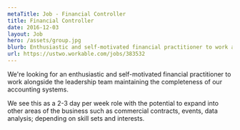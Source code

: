 ```yaml
---
metaTitle: Job - Financial Controller
title: Financial Controller
date: 2016-12-03
layout: Job
hero: /assets/group.jpg
blurb: Enthusiastic and self-motivated financial practitioner to work alongside the leadership team maintaining the completeness of our accounting systems.
url: https://ustwo.workable.com/jobs/383532
---
```


We're looking for an enthusiastic and self-motivated financial practitioner to work alongside the leadership team maintaining the completeness of our accounting systems.

We see this as a 2-3 day per week role with the potential to expand into other areas of the business such as commercial contracts, events, data analysis; depending on skill sets and interests.
